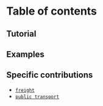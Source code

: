 # Table of contents

## Tutorial 

## Examples

## Specific contributions
* [`freight`](https://github.com/matsim-org/matsim-code-examples/wiki/Freight)
* [`public transport`](pt)